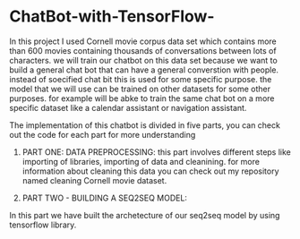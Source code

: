 # ChatBot-with-TensorFlow-
In this project I used Cornell movie corpus data set which contains more than 600 movies containing thousands of conversations between lots of characters. 
we will train our chatbot on this data set because we want to build a general chat bot that can have a general converstion with people.
instead of soecified chat bit this is used for some specific purpose. the model that we will use can be trained on other datasets for some other purposes.
for example will be abke to train the same chat bot on a more specific dataset like a calendar assistant or navigation assistant. 

The implementation of this chatbot is divided in five parts, you can check out the code for each part for more understanding
1. PART ONE: 
DATA PREPROCESSING:
    this part involves different steps like importing of libraries, importing of data and cleanining. for more information about cleaning this data you can check out my repository named cleaning Cornell movie dataset. 

2. PART TWO - BUILDING A SEQ2SEQ MODEL:

In this part we have built the archetecture of our seq2seq model by using tensorflow library.
